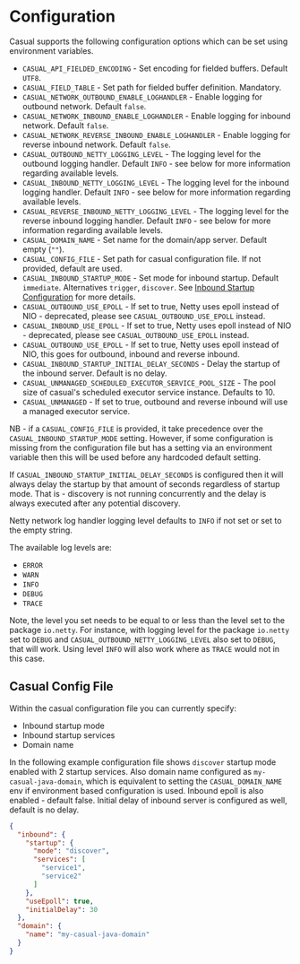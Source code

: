 # Configuration

Casual supports the following configuration options which can be set using environment variables.

* `CASUAL_API_FIELDED_ENCODING` - Set encoding for fielded buffers. Default `UTF8`.
* `CASUAL_FIELD_TABLE` - Set path for fielded buffer definition. Mandatory.
* `CASUAL_NETWORK_OUTBOUND_ENABLE_LOGHANDLER` - Enable logging for outbound network. Default `false`.
* `CASUAL_NETWORK_INBOUND_ENABLE_LOGHANDLER` - Enable logging for inbound network. Default `false`.
* `CASUAL_NETWORK_REVERSE_INBOUND_ENABLE_LOGHANDLER` - Enable logging for reverse inbound network. Default `false`.
* `CASUAL_OUTBOUND_NETTY_LOGGING_LEVEL` - The logging level for the outbound logging handler. Default `INFO` - see below for more information regarding available levels.
* `CASUAL_INBOUND_NETTY_LOGGING_LEVEL` - The logging level for the inbound logging handler. Default `INFO` - see below for more information regarding available levels.
* `CASUAL_REVERSE_INBOUND_NETTY_LOGGING_LEVEL` - The logging level for the reverse inbound logging handler. Default `INFO` - see below for more information regarding available levels.
* `CASUAL_DOMAIN_NAME` - Set name for the domain/app server. Default empty (`""`).
* `CASUAL_CONFIG_FILE` - Set path for casual configuration file. If not provided, default are used.
* `CASUAL_INBOUND_STARTUP_MODE` - Set mode for inbound startup. Default `immediate`. Alternatives `trigger`, `discover`.
    See [Inbound Startup Configuration](inbound.md#startup-configuration) for more details.
* `CASUAL_OUTBOUND_USE_EPOLL` - If set to true, Netty uses epoll instead of NIO - deprecated, please see `CASUAL_OUTBOUND_USE_EPOLL` instead.
* `CASUAL_INBOUND_USE_EPOLL` - If set to true, Netty uses epoll instead of NIO - deprecated, please see `CASUAL_OUTBOUND_USE_EPOLL` instead.
* `CASUAL_OUTBOUND_USE_EPOLL` - If set to true, Netty uses epoll instead of NIO, this goes for outbound, inbound and reverse inbound.
* `CASUAL_INBOUND_STARTUP_INITIAL_DELAY_SECONDS` - Delay the startup of the inbound server. Default is no delay.
* `CASUAL_UNMANAGED_SCHEDULED_EXECUTOR_SERVICE_POOL_SIZE` - The pool size of casual's scheduled executor service instance. Defaults to 10.
* `CASUAL_UNMANAGED` - If set to true, outbound and reverse inbound will use a managed executor service.

NB - if a `CASUAL_CONFIG_FILE` is provided, it take precedence over the `CASUAL_INBOUND_STARTUP_MODE` setting.
However, if some configuration is missing from the configuration file but has a setting via an environment variable then this will be used before any hardcoded default setting.

If `CASUAL_INBOUND_STARTUP_INITIAL_DELAY_SECONDS` is configured then it will always delay the startup by that amount of seconds regardless of startup mode.
That is - discovery is not running concurrently and the delay is always executed after any potential discovery.

Netty network log handler logging level defaults to `INFO` if not set or set to the empty string.

The available log levels are:
* `ERROR`
* `WARN`
* `INFO`
* `DEBUG`
* `TRACE`


Note, the level you set needs to be equal to or less than the level set to the package `io.netty`.
For instance, with logging level for the package `io.netty` set to `DEBUG` and `CASUAL_OUTBOUND_NETTY_LOGGING_LEVEL` also set to `DEBUG`, that will work.
Using level `INFO` will also work where as `TRACE` would not in this case.

## Casual Config File

Within the casual configuration file you can currently specify:
* Inbound startup mode 
* Inbound startup services
* Domain name

In the following example configuration file shows `discover` startup mode enabled with 2 startup services. 
Also domain name configured as `my-casual-java-domain`, which is equivalent to setting the `CASUAL_DOMAIN_NAME` env if environment based configuration is used.
Inbound epoll is also enabled - default false. Initial delay of inbound server is configured as well, default is no delay.

```json
{
  "inbound": {
    "startup": {
      "mode": "discover",
      "services": [
        "service1",
        "service2"
      ]
    },
    "useEpoll": true,
    "initialDelay": 30
  },
  "domain": {
    "name": "my-casual-java-domain"
  }
}
```
